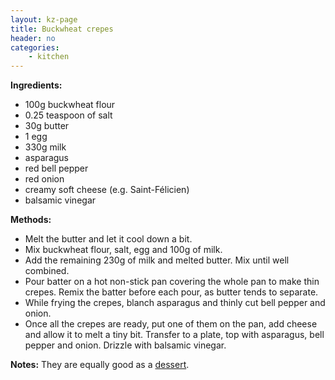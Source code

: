 ```yaml
---
layout: kz-page
title: Buckwheat crepes
header: no
categories:
    - kitchen
---
```


**Ingredients:**

* 100g buckwheat flour
* 0.25 teaspoon of salt
<nbsp></nbsp>
* 30g butter
* 1 egg
* 330g milk
<nbsp></nbsp>
* asparagus
* red bell pepper
* red onion
* creamy soft cheese (e.g. Saint-Félicien)
* balsamic vinegar

**Methods:**

* Melt the butter and let it cool down a bit.
* Mix buckwheat flour, salt, egg and 100g of milk.
* Add the remaining 230g of milk and melted butter. Mix until well combined.
* Pour batter on a hot non-stick pan covering the whole pan to make thin crepes. Remix the batter before each pour, as butter tends to separate.
* While frying the crepes, blanch asparagus and thinly cut bell pepper and onion.
* Once all the crepes are ready, put one of them on the pan, add cheese and allow it to melt a tiny bit. Transfer to a plate, top with asparagus, bell pepper and onion. Drizzle with balsamic vinegar.

**Notes:** They are equally good as a [dessert](/kitchen/buckwheat-crepes-sweet/).
